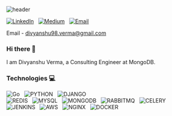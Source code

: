 ![header](https://capsule-render.vercel.app/api?type=Venom&color=auto&height=300&section=header&text=Hey!%20I%20am%20Divyanshu%20Verma&fontSize=50&animation=fadeIn)

[![LinkedIn](https://img.shields.io/badge/LinkedIn-0077B5?style=for-the-badge&logo=linkedin&logoColor=white)](https://www.linkedin.com/in/divyanshuverma98/) &nbsp; [![Medium](https://img.shields.io/badge/Medium-12100E?style=for-the-badge&logo=medium&logoColor=white)](https://divyanshuverma98.medium.com/) &nbsp; [![Email](https://img.shields.io/badge/Gmail-D14836?style=for-the-badge&logo=gmail&logoColor=white)](mailto:divyanshu98.verma@gmail.com) &nbsp;

Email - divyanshu98.verma@gmail.com
### Hi there 👋
I am Divyanshu Verma, a Consulting Engineer at MongoDB.

### Technologies 💻
![Go](https://img.shields.io/badge/go-%2300ADD8.svg?style=for-the-badge&logo=go&logoColor=white) &nbsp;
![PYTHON](https://img.shields.io/badge/Python-FFD43B?style=for-the-badge&logo=python&logoColor=blue) &nbsp;
![DJANGO](https://img.shields.io/badge/Django-092E20?style=for-the-badge&logo=django&logoColor=green) &nbsp;
<br>
![REDIS](https://img.shields.io/badge/redis-%23DD0031.svg?&style=for-the-badge&logo=redis&logoColor=white) &nbsp;
![MYSQL](https://img.shields.io/badge/MySQL-005C84?style=for-the-badge&logo=mysql&logoColor=white) &nbsp;
![MONGODB](https://img.shields.io/badge/MongoDB-4EA94B?style=for-the-badge&logo=mongodb&logoColor=white) &nbsp;
![RABBITMQ](https://img.shields.io/badge/rabbitmq-%23FF6600.svg?&style=for-the-badge&logo=rabbitmq&logoColor=white) &nbsp;
![CELERY](https://img.shields.io/badge/Celery-37814A.svg?style=for-the-badge&logo=Celery&logoColor=white) &nbsp;
<br>
![JENKINS](https://img.shields.io/badge/Jenkins-D24939?style=for-the-badge&logo=Jenkins&logoColor=white) &nbsp;
![AWS](https://img.shields.io/badge/Amazon_AWS-FF9900?style=for-the-badge&logo=amazonaws&logoColor=white) &nbsp;
![NGINX](https://img.shields.io/badge/Nginx-009639?style=for-the-badge&logo=nginx&logoColor=white) &nbsp;
![DOCKER](https://img.shields.io/badge/Docker-2CA5E0?style=for-the-badge&logo=docker&logoColor=white) &nbsp;

